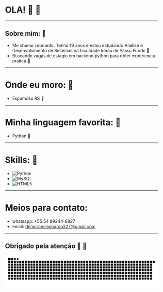 # OLA! 👋 🐍

---

## Sobre mim: 🐍

* Me chamo Leonardo, Tenho 19 anos e estou estudando Análise e Desenvolvimento de Sistemas na faculdade Ideau de Passo Fundo 🐉
* Buscando vagas de estagio em backend python para obter experiencia pratica 🐉

---

# Onde eu moro: 🐍

* Espumoso RS 🐉

---

# Minha linguagem favorita: 🐍

* Python 🐉

---

# Skills: 🐍
* ![Python](https://img.shields.io/badge/Python-3776AB?style=for-the-badge&logo=python&logoColor=white)
* ![MySQL](https://img.shields.io/badge/MySQL-4479A1?style=for-the-badge&logo=mysql&logoColor=white)
* ![HTML5](https://img.shields.io/badge/HTML5-E34F26?style=for-the-badge&logo=html5&logoColor=white)

---

# Meios para contato:

- whatsapp: +55 54 99244-8827
- email: demoraesleonardo327@gmail.com

---

## Obrigado pela atenção 🐍 🐉

![Snake animation](https://github.com/ldm-code/ldm-code/blob/output/github-snake.svg)



